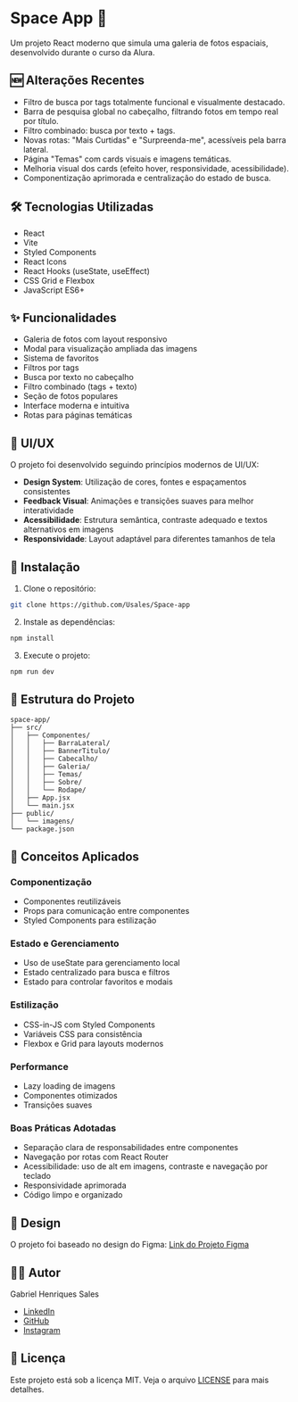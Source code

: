 # Space App 🚀

Um projeto React moderno que simula uma galeria de fotos espaciais, desenvolvido durante o curso da Alura.

## 🆕 Alterações Recentes

- Filtro de busca por tags totalmente funcional e visualmente destacado.
- Barra de pesquisa global no cabeçalho, filtrando fotos em tempo real por título.
- Filtro combinado: busca por texto + tags.
- Novas rotas: "Mais Curtidas" e "Surpreenda-me", acessíveis pela barra lateral.
- Página "Temas" com cards visuais e imagens temáticas.
- Melhoria visual dos cards (efeito hover, responsividade, acessibilidade).
- Componentização aprimorada e centralização do estado de busca.

## 🛠️ Tecnologias Utilizadas

- React
- Vite
- Styled Components
- React Icons
- React Hooks (useState, useEffect)
- CSS Grid e Flexbox
- JavaScript ES6+

## ✨ Funcionalidades

- Galeria de fotos com layout responsivo
- Modal para visualização ampliada das imagens
- Sistema de favoritos
- Filtros por tags
- Busca por texto no cabeçalho
- Filtro combinado (tags + texto)
- Seção de fotos populares
- Interface moderna e intuitiva
- Rotas para páginas temáticas

## 🎨 UI/UX

O projeto foi desenvolvido seguindo princípios modernos de UI/UX:

- **Design System**: Utilização de cores, fontes e espaçamentos consistentes
- **Feedback Visual**: Animações e transições suaves para melhor interatividade
- **Acessibilidade**: Estrutura semântica, contraste adequado e textos alternativos em imagens
- **Responsividade**: Layout adaptável para diferentes tamanhos de tela

## 🚀 Instalação

1. Clone o repositório:
```bash
git clone https://github.com/Usales/Space-app
```

2. Instale as dependências:
```bash
npm install
```

3. Execute o projeto:
```bash
npm run dev
```

## 📁 Estrutura do Projeto

```
space-app/
├── src/
│   ├── Componentes/
│   │   ├── BarraLateral/
│   │   ├── BannerTitulo/
│   │   ├── Cabecalho/
│   │   ├── Galeria/
│   │   ├── Temas/
│   │   ├── Sobre/
│   │   └── Rodape/
│   ├── App.jsx
│   └── main.jsx
├── public/
│   └── imagens/
└── package.json
```

## 🎯 Conceitos Aplicados

### Componentização
- Componentes reutilizáveis
- Props para comunicação entre componentes
- Styled Components para estilização

### Estado e Gerenciamento
- Uso de useState para gerenciamento local
- Estado centralizado para busca e filtros
- Estado para controlar favoritos e modais

### Estilização
- CSS-in-JS com Styled Components
- Variáveis CSS para consistência
- Flexbox e Grid para layouts modernos

### Performance
- Lazy loading de imagens
- Componentes otimizados
- Transições suaves

### Boas Práticas Adotadas
- Separação clara de responsabilidades entre componentes
- Navegação por rotas com React Router
- Acessibilidade: uso de alt em imagens, contraste e navegação por teclado
- Responsividade aprimorada
- Código limpo e organizado

## 🎨 Design

O projeto foi baseado no design do Figma:
[Link do Projeto Figma](https://www.figma.com/design/vgNq83nBKAuwW079nWloQQ/React--arquivos-est%C3%A1ticos-com-integra%C3%A7%C3%A3o-de-conceito-%C3%A1rea-de-component-%7C-SpaceApp--Community-?node-id=123-1462&t=KvqFduz2bi5EpdY3-0)

## 👨‍💻 Autor

Gabriel Henriques Sales
- [LinkedIn](https://www.linkedin.com/in/gabriel-henriques-sales-43953b218/)
- [GitHub](https://github.com/Usales)
- [Instagram](https://www.instagram.com/gab_sales_salerno/following/)

## 📝 Licença

Este projeto está sob a licença MIT. Veja o arquivo [LICENSE](LICENSE) para mais detalhes.
